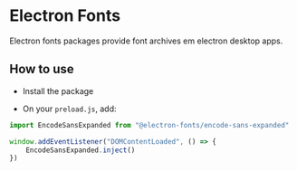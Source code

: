 # Electron Fonts

Electron fonts packages provide font archives em electron desktop apps.

## How to use

* Install the package

* On your `preload.js`, add:

```ts
import EncodeSansExpanded from "@electron-fonts/encode-sans-expanded"

window.addEventListener("DOMContentLoaded", () => {
    EncodeSansExpanded.inject()
})
```